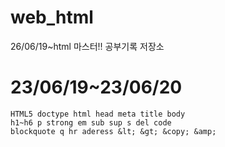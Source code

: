 # web_html
26/06/19~html 마스터!! 공부기록 저장소

# 23/06/19~23/06/20

```
HTML5 doctype html head meta title body
h1~h6 p strong em sub sup s del code
blockquote q hr aderess &lt; &gt; &copy; &amp;
```
